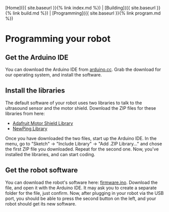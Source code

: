 [Home]({{ site.baseurl }}{% link index.md %}) | [Building]({{ site.baseurl }}{% link build.md %}) | [Programming]({{ site.baseurl }}{% link program.md %})

# Programming your robot

## Get the Arduino IDE

You can download the Arduino IDE from [arduino.cc](https://www.arduino.cc/en/Main/Software). Grab the download for our operating system, and install the software.

## Install the libraries

The default software of your robot uses two libraries to talk to the ultrasound sensor and the motor shield. Download the ZIP files for these libraries from here:

* [Adafruit Motor Shield Library](https://github.com/tiefpunkt/Adafruit-Motor-Shield-library/releases/download/1.0.1/Adafruit-Motor-Shield-library-1.0.1.zip)
* [NewPing Library](https://bitbucket.org/teckel12/arduino-new-ping/downloads/NewPing_v1.8.zip)

Once you have downloaded the two files, start up the Arduino IDE. In the menu, go to "Sketch" -> "Include Library" -> "Add .ZIP Library..." and chose the first ZIP file you downloaded. Repeat for the second one. Now, you've installed the libraries, and can start coding.

## Get the robot software

You can download the robot's software here: [firmware.ino](https://github.com/tiefpunkt/petrobot/raw/master/firmware/firmware.ino). Download the file, and open it with the Arduino IDE. It may ask you to create a separate folder for the file, just confirm. Now, after plugging in your robot via the USB port, you should be able to press the second button on the left, and your robot should get its new software.
